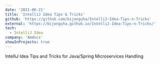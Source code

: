 ```yaml
---
date: '2021-06-21'
title: 'IntelliJ Idea Tips & Tricks'
github: 'https://github.com/bijonguha/IntelliJ-Idea-Tips-n-Tricks'
external: 'https://bijonguha.github.io/IntelliJ-Idea-Tips-n-Tricks/'
tech:
  - IntelliJ Idea
company: 'Amdocs'
showInProjects: true
---
```


IntelliJ Idea Tips and Tricks for Java/Spring Microservices Handling